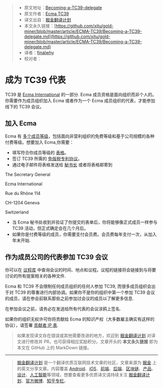 > * 原文地址：[Becoming-a-TC39-delegate](https://github.com/tc39/how-we-work/blob/master/call.md)
> * 原文作者：[Ecma TC39](https://github.com/tc39/how-we-work)
> * 译文出自：[掘金翻译计划](https://github.com/xitu/gold-miner)
> * 本文永久链接：[https://github.com/xitu/gold-miner/blob/master/article/ECMA-TC39/Becoming-a-TC39-delegate.md](https://github.com/xitu/gold-miner/blob/master/article/ECMA-TC39/Becoming-a-TC39-delegate.md)
> * 译者：[finalwhy](https://github.com/finalwhy)
> * 校对者：
# 成为 TC39 代表

TC39 是 [Ecma International](http://www.ecma-international.org/) 的一部分. Ecma 成员资格是面向组织而非个人的。你需要作为成员组织加入 Ecma 或者作为一个 Ecma 成员组织的代表，才能参加线下的 TC39 会议。

## 加入 Ecma

Ecma 有 [多个成员等级](http://www.ecma-international.org/memento/join.htm)，包括面向非营利组织的免费等级和基于公司规模的各种付费等级。想要加入 Ecma,你需要：
- 填写符合你成员等级的 [表格](http://www.ecma-international.org/memento/join.htm)。
- 签订 TC39 所需的 [免版税专利协议](https://www.ecma-international.org/memento/Policies/Registration%20Form%20for%20the%20Ecma%20Royalty%20Free%20(RF)%20Patent%20Policy.pdf)。
- 通过电子邮件将表格发送给 [秘书长](mailto:istvan@ecma-international.org) 或者将表格邮寄到

The Secretary General

Ecma International

Rue du Rhône 114

CH-1204 Geneva

Switzerland

- 当 Ecma 秘书处收到并验证了你提交的表单后，你将能够像正式成员一样参与 TC39 活动，但正式确定会在几个月后。
- 如果你是付费等级的成员，你需要支付会员费。会员费每年支付一次，从加入年末开始.

## 作为成员公司的代表参加 TC39 会议

你可以在 [议程库](https://github.com/tc39/agendas/) 中查询会议的时间、地点和议程。议程的链接将会链接到与将要讨论的所有提案相关的各种文件.

Ecma 和 TC39 不会限制任何成员组织的任何人参加 TC39, 而很多成员组织会出于对 TC39 的尊重进行内部协调。如果你不是你的组织中第一个参加 TC39 会议的成员，请在参会前联系那些之前参加过会议的成员以了解更多信息.

在参加会议之前，请务必在发送给所有代表的会议涂鸦上签名.

如果你的组织无权许可你将贡献给 Ecma 的知识产权（大多数雇主确实有这样的协议），请签署 [贡献者 IP 表](https://tc39.es/agreements/contributor/).

> 如果发现译文存在错误或其他需要改进的地方，欢迎到 [掘金翻译计划](https://github.com/xitu/gold-miner) 对译文进行修改并 PR，也可获得相应奖励积分。文章开头的 **本文永久链接** 即为本文在 GitHub 上的 MarkDown 链接。
---
> [掘金翻译计划](https://github.com/xitu/gold-miner) 是一个翻译优质互联网技术文章的社区，文章来源为 [掘金](https://juejin.im) 上的英文分享文章。内容覆盖 [Android](https://github.com/xitu/gold-miner#android)、[iOS](https://github.com/xitu/gold-miner#ios)、[前端](https://github.com/xitu/gold-miner#前端)、[后端](https://github.com/xitu/gold-miner#后端)、[区块链](https://github.com/xitu/gold-miner#区块链)、[产品](https://github.com/xitu/gold-miner#产品)、[设计](https://github.com/xitu/gold-miner#设计)、[人工智能](https://github.com/xitu/gold-miner#人工智能)等领域，想要查看更多优质译文请持续关注 [掘金翻译计划](https://github.com/xitu/gold-miner)、[官方微博](http://weibo.com/juejinfanyi)、[知乎专栏](https://zhuanlan.zhihu.com/juejinfanyi)。
